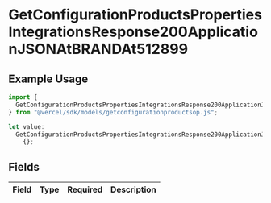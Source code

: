 # GetConfigurationProductsPropertiesIntegrationsResponse200ApplicationJSONAtBRANDAt512899

## Example Usage

```typescript
import {
  GetConfigurationProductsPropertiesIntegrationsResponse200ApplicationJSONAtBRANDAt512899,
} from "@vercel/sdk/models/getconfigurationproductsop.js";

let value:
  GetConfigurationProductsPropertiesIntegrationsResponse200ApplicationJSONAtBRANDAt512899 =
    {};
```

## Fields

| Field       | Type        | Required    | Description |
| ----------- | ----------- | ----------- | ----------- |